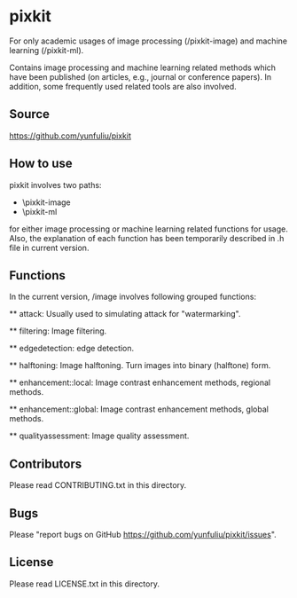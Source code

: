 pixkit
======
For only academic usages of image processing (/pixkit-image) and machine learning (/pixkit-ml).

Contains image processing and machine learning related methods which have been published (on articles, e.g., journal or conference papers). 
In addition, some frequently used related tools are also involved.

Source
------
<https://github.com/yunfuliu/pixkit>

How to use
----------
pixkit involves two paths:
- \pixkit-image
- \pixkit-ml

for either image processing or machine learning related functions for usage.
Also, the explanation of each function has been temporarily described in .h file in current version.

Functions
---------
In the current version, /image involves following grouped functions:

** attack: Usually used to simulating attack for "watermarking".

** filtering: Image filtering.

** edgedetection: edge detection.

** halftoning: Image halftoning. Turn images into binary (halftone) form.

** enhancement::local: Image contrast enhancement methods, regional methods.

** enhancement::global: Image contrast enhancement methods, global methods.

** qualityassessment: Image quality assessment.

Contributors
------------
Please read CONTRIBUTING.txt in this directory.

Bugs
----
Please "report bugs on GitHub <https://github.com/yunfuliu/pixkit/issues>".

License
-------
Please read LICENSE.txt in this directory.
